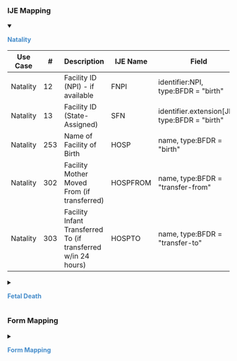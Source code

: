 
### IJE Mapping

<style>
 .context-menu {cursor: context-menu; color: #438bca;}
 .context-menu:hover {opacity: 0.5;}
</style>
<details open>

<summary>

<strong class='context-menu' > Natality </strong>

</summary>
<table class='grid'>
<thead>
  <tr>
    <th style='text-align: center'><strong>Use Case</strong></th>
    <th><strong>#</strong></th>
    <th><strong>Description</strong></th>
    <th><strong>IJE Name</strong></th>
    <th><strong>Field</strong></th>
    <th><strong>Type</strong></th>
    <th><strong>Value Set/Comments</strong></th>
  </tr>
</thead>
<tbody>
<tr>
  <td style='text-align: center'>Natality</td>
  <td>12</td>
  <td>Facility ID (NPI) - if available</td>
  <td>FNPI</td>
  <td>identifier:NPI, type:BFDR = "birth"</td>
  <td>string</td>
  <td></td>
</tr>
<tr>
  <td style='text-align: center'>Natality</td>
  <td>13</td>
  <td>Facility ID (State-Assigned)</td>
  <td>SFN</td>
  <td>identifier.extension[JFI], type:BFDR = "birth"</td>
  <td>Identifier</td>
  <td></td>
</tr>
<tr>
  <td style='text-align: center'>Natality</td>
  <td>253</td>
  <td>Name of Facility of Birth</td>
  <td>HOSP</td>
  <td>name, type:BFDR = "birth"</td>
  <td>string</td>
  <td></td>
</tr>
<tr>
  <td style='text-align: center'>Natality</td>
  <td>302</td>
  <td>Facility Mother Moved From (if transferred)</td>
  <td>HOSPFROM</td>
  <td>name, type:BFDR = "transfer-from"</td>
  <td>string</td>
  <td></td>
</tr>
<tr>
  <td style='text-align: center'>Natality</td>
  <td>303</td>
  <td>Facility Infant Transferred To (if transferred w/in 24 hours)</td>
  <td>HOSPTO</td>
  <td>name, type:BFDR = "transfer-to"</td>
  <td>string</td>
  <td></td>
</tr>

</tbody>
</table>

</details>
<p></p>

<details>

<summary>

<strong class='context-menu'> Fetal Death </strong>

</summary>
<table class='grid'>
<thead>
  <tr>
    <th style='text-align: center'><strong>Use Case</strong></th>
    <th><strong>#</strong></th>
    <th><strong>Description</strong></th>
    <th><strong>IJE Name</strong></th>
    <th><strong>Field</strong></th>
    <th><strong>Type</strong></th>
    <th><strong>Value Set/Comments</strong></th>
  </tr>
</thead>
<tbody>
<tr>
  <td style='text-align: center'>Fetal Death</td>
  <td>12</td>
  <td>Facility ID (NPI) - If available</td>
  <td>FNPI</td>
  <td>identifier:NPI, type:BFDR = "birth"</td>
  <td>string</td>
  <td></td>
</tr>
<tr>
  <td style='text-align: center'>Fetal Death</td>
  <td>13</td>
  <td>Facility ID (State-Assigned)</td>
  <td>SFN</td>
  <td>identifier.extension[JFI], type:BFDR = "birth"</td>
  <td>Identifier</td>
  <td></td>
</tr>
<tr>
  <td style='text-align: center'>Fetal Death</td>
  <td>224</td>
  <td>Name of Delivery Facility</td>
  <td>HOSP_D</td>
  <td>name</td>
  <td>string</td>
  <td></td>
</tr>
<tr>
  <td style='text-align: center'>Fetal Death</td>
  <td>225</td>
  <td>Place of Delivery Street number</td>
  <td>STNUM_D</td>
  <td>address.extension[stnum]</td>
  <td>string</td>
  <td></td>
</tr>
<tr>
  <td style='text-align: center'>Fetal Death</td>
  <td>226</td>
  <td>Place of Delivery Pre Directional</td>
  <td>PREDIR_D</td>
  <td>address.extension[predir]</td>
  <td>string</td>
  <td></td>
</tr>
<tr>
  <td style='text-align: center'>Fetal Death</td>
  <td>227</td>
  <td>Place of Delivery Street name</td>
  <td>STNAME_D</td>
  <td>address.extension[stname]</td>
  <td>string</td>
  <td></td>
</tr>
<tr>
  <td style='text-align: center'>Fetal Death</td>
  <td>228</td>
  <td>Place of Delivery Street designator</td>
  <td>STDESIG_D</td>
  <td>address.extension[stdesig]</td>
  <td>string</td>
  <td></td>
</tr>
<tr>
  <td style='text-align: center'>Fetal Death</td>
  <td>229</td>
  <td>Place of Delivery Post Directional</td>
  <td>POSTDIR_D</td>
  <td>address.extension[postdir]</td>
  <td>string</td>
  <td></td>
</tr>
<tr>
  <td style='text-align: center'>Fetal Death</td>
  <td>230</td>
  <td>Place of Delivery Unit or Apartment Number</td>
  <td>APTNUMB_D</td>
  <td>address.extension[unitnum]</td>
  <td>string</td>
  <td></td>
</tr>
<tr>
  <td style='text-align: center'>Fetal Death</td>
  <td>231</td>
  <td>Place of Delivery Street Address</td>
  <td>ADDRESS_D</td>
  <td>address.line</td>
  <td>string</td>
  <td></td>
</tr>
<tr>
  <td style='text-align: center'>Fetal Death</td>
  <td>232</td>
  <td>Place of Delivery Zip code and Zip+4</td>
  <td>ZIPCODE_D</td>
  <td>address.postalCode</td>
  <td>string</td>
  <td></td>
</tr>
<tr>
  <td style='text-align: center'>Fetal Death</td>
  <td>233</td>
  <td>Place of Delivery County (literal)</td>
  <td>CNTY_D</td>
  <td>address.district</td>
  <td>string</td>
  <td></td>
</tr>
<tr>
  <td style='text-align: center'>Fetal Death</td>
  <td>234</td>
  <td>Place of Delivery City/Town/Place (literal) </td>
  <td>CITY_D</td>
  <td>address.city</td>
  <td>string</td>
  <td></td>
</tr>
<tr>
  <td style='text-align: center'>Fetal Death</td>
  <td>235</td>
  <td>State, U.S. Territory or Canadian Province of Place of Delivery - literal</td>
  <td>STATE_D</td>
  <td>address.state (expanded from 2 letter code)</td>
  <td>string</td>
  <td>See <a href='https://hl7.org/fhir/us/vr-common-library/2024Jan/usage.html#state-literals'>StateLiterals</a></td>
</tr>
<tr>
  <td style='text-align: center'>Fetal Death</td>
  <td>236</td>
  <td>Place of Delivery Country (literal)</td>
  <td>COUNTRY_D</td>
  <td>address.country (expanded from 2 letter code)</td>
  <td>string</td>
  <td>See <a href='https://hl7.org/fhir/us/vr-common-library/2024Jan/usage.html#country-literals'>CountryLiterals</a></td>
</tr>
<tr>
  <td style='text-align: center'>Fetal Death</td>
  <td>339</td>
  <td>Facility Mother Moved From (if transferred)</td>
  <td>HOSPFROM</td>
  <td>name, type:BFDR = "transfer-from"</td>
  <td>string</td>
  <td></td>
</tr>

</tbody>
</table>

</details>
<p></p>

### Form Mapping
<details>

<summary>

<strong class='context-menu' >Form Mapping</strong>

</summary>
<table class='grid'>
<thead>
  <tr>
    <th style='text-align: center'><strong>Item #</strong></th>
    <th><strong>Form Field</strong></th>
    <th><strong>FHIR Profile Field</strong></th>
    <th><strong>Reference</strong></th>
  </tr>
</thead>
<tbody>
</tbody>
</table>

</details>
<p></p>
